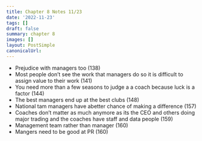 ```yaml
---
title: Chapter 8 Notes 11/23
date: '2022-11-23'
tags: []
draft: false
summary: chapter 8
images: []
layout: PostSimple
canonicalUrl:
---
```

- Prejudice with managers too (138)
- Most people don’t see the work that managers do so it is difficult to assign value to their work (141)
- You need more than a few seasons to judge a a coach because luck is a factor (144)
- The best managers end up at the best clubs (148)
 - National tam managers have abetter chance of making a difference (157)
- Coaches don’t matter as much anymore as its the CEO and others doing major trading and the coaches have staff and data people (159)
- Management team rather than manager (160)
-  Mangers need to be good at PR (160)
